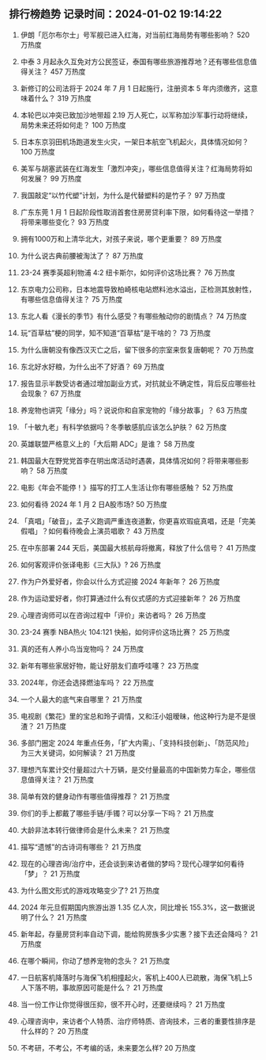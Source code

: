 
## 排行榜趋势 记录时间：2024-01-02 19:14:22
  
  1. 伊朗「厄尔布尔士」号军舰已进入红海，对当前红海局势有哪些影响？ 520 万热度
    
  2. 中泰 3 月起永久互免对方公民签证，泰国有哪些旅游推荐地？还有哪些信息值得关注？ 457 万热度
    
  3. 新修订的公司法将于 2024 年 7 月 1 日起施行，注册资本 5 年内须缴齐，这意味着什么？ 319 万热度
    
  4. 本轮巴以冲突已致加沙地带超 2.19 万人死亡，以军称加沙军事行动将继续，局势未来还将如何走？ 100 万热度
    
  5. 日本东京羽田机场跑道发生火灾，一架日本航空飞机起火，具体情况如何？ 100 万热度
    
  6. 美军与胡塞武装在红海发生「激烈冲突」，哪些信息值得关注？红海局势将如何发展？ 99 万热度
    
  7. 我国敲定“以竹代塑”计划，为什么是代替塑料的是竹子？ 97 万热度
    
  8. 广东东莞 1 月 1 日起阶段性取消首套住房房贷利率下限，如何看待这一举措？将带来哪些变化？ 93 万热度
    
  9. 拥有1000万和上清华北大，对孩子来说，哪个更重要？ 89 万热度
    
  10. 为什么说古典前腰被淘汰了？ 87 万热度
    
  11. 23-24 赛季英超利物浦 4:2 纽卡斯尔，如何评价这场比赛？ 76 万热度
    
  12. 东京电力公司称，日本地震导致柏崎核电站燃料池水溢出，正检测其放射性，有哪些信息值得关注？ 75 万热度
    
  13. 东北人看《漫长的季节》有什么感受？有哪些触动你的剧情点？ 74 万热度
    
  14. 玩“百草枯”梗的同学，知不知道“百草枯”是干啥的？ 73 万热度
    
  15. 为什么唐朝没有像西汉灭亡之后，留下很多的宗室来恢复唐朝呢？ 70 万热度
    
  16. 东北好水好粮，为什么出不了好酒？ 69 万热度
    
  17. 报告显示半数受访者通过增加副业方式，对抗就业不确定性，背后反应哪些社会现象？ 67 万热度
    
  18. 养宠物也讲究「缘分」吗？说说你和自家宠物的「缘分故事」？ 63 万热度
    
  19. 「十敏九老」有科学依据吗？冬季敏感肌应该怎么护肤？ 62 万热度
    
  20. 英雄联盟严格意义上的「大后期 ADC」是谁？ 58 万热度
    
  21. 韩国最大在野党党首李在明出席活动时遇袭，具体情况如何？将带来哪些影响？ 58 万热度
    
  22. 电影《年会不能停！》描写的打工人生活让你有哪些感触？ 52 万热度
    
  23. 如何看待 2024 年 1 月 2 日A股市场? 50 万热度
    
  24. 「真唱」「破音」，孟子义跑调严重连夜道歉，你更喜欢瑕疵真唱，还是「完美假唱」？如何看待晚会上演员唱歌？ 43 万热度
    
  25. 在中东部署 244 天后，美国最大核航母将撤离，释放了什么信号？ 41 万热度
    
  26. 如何客观评价张译电影《三大队》? 26 万热度
    
  27. 作为户外爱好者，你会以什么方式迎接 2024 年新年？ 26 万热度
    
  28. 作为运动爱好者，你打算通过什么有仪式感的方式迎接新年？ 26 万热度
    
  29. 心理咨询师可以在咨询过程中「评价」来访者吗？ 26 万热度
    
  30. 23-24 赛季 NBA热火 104:121 快船，如何评价这场比赛？ 25 万热度
    
  31. 真的还有人养小鸟当宠物吗？ 24 万热度
    
  32. 新年有哪些家居好物，能让好朋友们直呼哇噻？ 23 万热度
    
  33. 2024年，你还会选择燃油车吗？ 22 万热度
    
  34. 一个人最大的底气来自哪里？ 21 万热度
    
  35. 电视剧《繁花》里的宝总和玲子调情，又和汪小姐暧昧，他这种行为是不是很渣？ 21 万热度
    
  36. 多部门圈定 2024 年重点任务，「扩大内需」、「支持科技创新」、「防范风险」为三大关键词，如何解读？ 21 万热度
    
  37. 理想汽车累计交付量超过六十万辆，是交付量最高的中国新势力车企，哪些信息值得关注？ 21 万热度
    
  38. 简单有效的健身动作有哪些值得推荐？ 21 万热度
    
  39. 你们的手上都戴了哪些手链/手镯？可以分享一下吗？ 21 万热度
    
  40. 大龄非法本转行做律师会是什么未来？ 21 万热度
    
  41. 描写“遗憾”的古诗词有哪些？ 21 万热度
    
  42. 现在的心理咨询/治疗中，还会谈到来访者做的梦吗？现代心理学如何看待「梦」？ 21 万热度
    
  43. 为什么图文形式的游戏攻略变少了? 21 万热度
    
  44. 2024 年元旦假期国内旅游出游 1.35 亿人次，同比增长 155.3%，这一数据说明了什么？ 21 万热度
    
  45. 新年起，存量房贷利率自动下调，能给购房族多少实惠？接下去还会降吗？ 21 万热度
    
  46. 在哪个瞬间，你动了想养宠物的念头？ 21 万热度
    
  47. 一日航客机降落时与海保飞机相撞起火，客机上400人已疏散，海保飞机上5人下落不明，事故原因可能是什么？ 21 万热度
    
  48. 当一份工作让你觉得很压抑，很不开心时，还要继续吗？ 21 万热度
    
  49. 心理咨询中，来访者个人特质、治疗师特质、咨询技术，三者的重要性排序是什么样的？ 20 万热度
    
  50. 不考研，不考公，不考编的话，未来要怎么样? 20 万热度
    